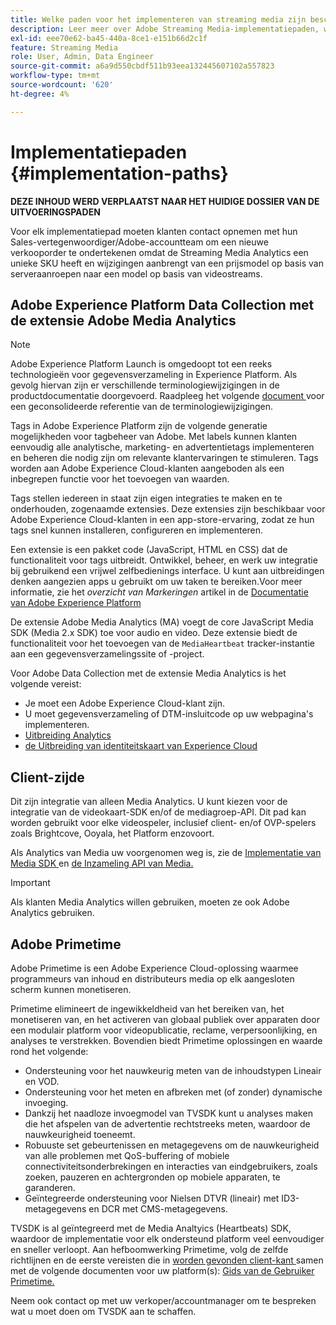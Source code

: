 ```yaml
---
title: Welke paden voor het implementeren van streaming media zijn beschikbaar?
description: Leer meer over Adobe Streaming Media-implementatiepaden, waaronder Adobe Experience Platform Data Collection.
exl-id: eee70e62-ba45-440a-8ce1-e151b66d2c1f
feature: Streaming Media
role: User, Admin, Data Engineer
source-git-commit: a6a9d550cbdf511b93eea132445607102a557823
workflow-type: tm+mt
source-wordcount: '620'
ht-degree: 4%

---
```


# Implementatiepaden {#implementation-paths}

**DEZE INHOUD WERD VERPLAATST NAAR HET HUIDIGE DOSSIER VAN DE UITVOERINGSPADEN**

Voor elk implementatiepad moeten klanten contact opnemen met hun Sales-vertegenwoordiger/Adobe-accountteam om een nieuwe verkooporder te ondertekenen omdat de Streaming Media Analytics een unieke SKU heeft en wijzigingen aanbrengt van een prijsmodel op basis van serveraanroepen naar een model op basis van videostreams.

## Adobe Experience Platform Data Collection met de extensie Adobe Media Analytics

>[!NOTE]
>Adobe Experience Platform Launch is omgedoopt tot een reeks technologieën voor gegevensverzameling in Experience Platform. Als gevolg hiervan zijn er verschillende terminologiewijzigingen in de productdocumentatie doorgevoerd. Raadpleeg het volgende [ document ](https://experienceleague.adobe.com/docs/experience-platform/tags/term-updates.html?lang=nl-NL) voor een geconsolideerde referentie van de terminologiewijzigingen.


Tags in Adobe Experience Platform zijn de volgende generatie mogelijkheden voor tagbeheer van Adobe. Met labels kunnen klanten eenvoudig alle analytische, marketing- en advertentietags implementeren en beheren die nodig zijn om relevante klantervaringen te stimuleren. Tags worden aan Adobe Experience Cloud-klanten aangeboden als een inbegrepen functie voor het toevoegen van waarden.

Tags stellen iedereen in staat zijn eigen integraties te maken en te onderhouden, zogenaamde extensies. Deze extensies zijn beschikbaar voor Adobe Experience Cloud-klanten in een app-store-ervaring, zodat ze hun tags snel kunnen installeren, configureren en implementeren.

Een extensie is een pakket code (JavaScript, HTML en CSS) dat de functionaliteit voor tags uitbreidt. Ontwikkel, beheer, en werk uw integratie bij gebruikend een vrijwel zelfbedienings interface. U kunt aan uitbreidingen denken aangezien apps u gebruikt om uw taken te bereiken.Voor meer informatie, zie het *overzicht van Markeringen* artikel in de [ Documentatie van Adobe Experience Platform ](https://experienceleague.adobe.com/docs/experience-platform/tags/home.html?lang=nl-NL)

De extensie Adobe Media Analytics (MA) voegt de core JavaScript Media SDK (Media 2.x SDK) toe voor audio en video. Deze extensie biedt de functionaliteit voor het toevoegen van de `MediaHeartbeat` tracker-instantie aan een gegevensverzamelingssite of -project.

Voor Adobe Data Collection met de extensie Media Analytics is het volgende vereist:
* Je moet een Adobe Experience Cloud-klant zijn.
* U moet gegevensverzameling of DTM-insluitcode op uw webpagina&#39;s implementeren.
* [ Uitbreiding Analytics ](https://experienceleague.adobe.com/docs/experience-platform/tags/extensions/adobe/analytics/overview.html?lang=nl-NL)
* [ de Uitbreiding van identiteitskaart van Experience Cloud ](https://experienceleague.adobe.com/docs/experience-platform/tags/extensions/adobe/id-service/overview.html?lang=nl-NL)


## Client-zijde

Dit zijn integratie van alleen Media Analytics. U kunt kiezen voor de integratie van de videokaart-SDK en/of de mediagroep-API. Dit pad kan worden gebruikt voor elke videospeler, inclusief client- en/of OVP-spelers zoals Brightcove, Ooyala, het Platform enzovoort.

Als Analytics van Media uw voorgenomen weg is, zie de [ Implementatie van Media SDK ](/help/legacy/setup/legacy-setup-overview.md) en [ de Inzameling API van Media.](/help/implementation/media-collection-api/mc-api-overview.md)

>[!IMPORTANT]
>Als klanten Media Analytics willen gebruiken, moeten ze ook Adobe Analytics gebruiken.

## Adobe Primetime

Adobe Primetime is een Adobe Experience Cloud-oplossing waarmee programmeurs van inhoud en distributeurs media op elk aangesloten scherm kunnen monetiseren.

Primetime elimineert de ingewikkeldheid van het bereiken van, het monetiseren van, en het activeren van globaal publiek over apparaten door een modulair platform voor videopublicatie, reclame, verpersoonlijking, en analyses te verstrekken. Bovendien biedt Primetime oplossingen en waarde rond het volgende:

* Ondersteuning voor het nauwkeurig meten van de inhoudstypen Lineair en VOD.
* Ondersteuning voor het meten en afbreken met (of zonder) dynamische invoeging.
* Dankzij het naadloze invoegmodel van TVSDK kunt u analyses maken die het afspelen van de advertentie rechtstreeks meten, waardoor de nauwkeurigheid toeneemt.
* Robuuste set gebeurtenissen en metagegevens om de nauwkeurigheid van alle problemen met QoS-buffering of mobiele connectiviteitsonderbrekingen en interacties van eindgebruikers, zoals zoeken, pauzeren en achtergronden op mobiele apparaten, te garanderen.
* Geïntegreerde ondersteuning voor Nielsen DTVR (lineair) met ID3-metagegevens en DCR met CMS-metagegevens.


TVSDK is al geïntegreerd met de Media Analtyics (Heartbeats) SDK, waardoor de implementatie voor elk ondersteund platform veel eenvoudiger en sneller verloopt. Aan hefboomwerking Primetime, volg de zelfde richtlijnen en de eerste vereisten die in [ worden gevonden client-kant ](/help/legacy/intro-to-ava/implementation-paths/client-side-path.md) samen met de volgende documenten voor uw platform(s): [ Gids van de Gebruiker Primetime.](https://helpx.adobe.com/nl/primetime/user-guide.html)

Neem ook contact op met uw verkoper/accountmanager om te bespreken wat u moet doen om TVSDK aan te schaffen.
